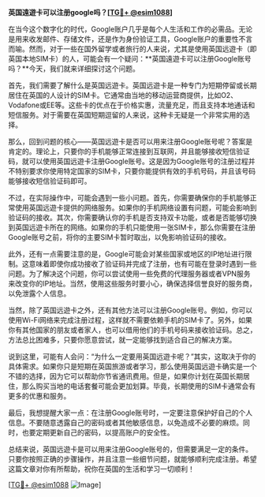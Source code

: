 **英国遠遊卡可以注册google吗？[[TG💪+ @esim1088](https://t.me/s/esim1088)]**

在当今这个数字化的时代，Google账户几乎是每个人生活和工作的必需品。无论是用来收发邮件、存储文件，还是作为身份验证工具，Google账户的重要性不言而喻。然而，对于一些在国外留学或者旅行的人来说，尤其是使用英国远遊卡（即英国本地SIM卡）的人，可能会有一个疑问：**英国遠遊卡可以注册Google账号吗？**今天，我们就来详细探讨这个问题。

首先，我们需要了解什么是英国远遊卡。英国远遊卡是一种专门为短期停留或长期居住在英国的人设计的SIM卡。它通常由当地的移动运营商提供，比如O2、Vodafone或EE等。这些卡的优点在于价格实惠，流量充足，而且支持本地通话和短信服务。对于需要在英国短期逗留的人来说，这种卡无疑是一个非常实用的选择。

那么，回到问题的核心——英国远遊卡是否可以用来注册Google账号呢？答案是肯定的。理论上，只要你的手机能够正常连接到互联网，并且能够接收短信验证码，就可以使用英国远遊卡注册Google账号。这是因为Google账号的注册过程并不特别要求你使用特定国家的SIM卡，只要你能提供有效的手机号码，并且该号码能够接收短信验证码即可。

不过，在实际操作中，可能会遇到一些小问题。首先，你需要确保你的手机能够正常使用英国远遊卡提供的网络服务。如果你的手机网络设置有问题，可能会影响到验证码的接收。其次，你需要确认你的手机是否支持双卡功能，或者是否能够切换到英国远遊卡所在的网络。如果你的手机只能使用一张SIM卡，那么你需要在注册Google账号之前，将你的主要SIM卡暂时取出，以免影响验证码的接收。

此外，还有一点需要注意的是，Google可能会对某些国家或地区的IP地址进行限制。这意味着即使你成功接收了验证码并完成了注册，也有可能在登录时遇到一些问题。为了解决这个问题，你可以尝试使用一些免费的代理服务器或者VPN服务来改变你的IP地址。当然，使用这些服务时要小心，确保选择信誉良好的服务商，以免泄露个人信息。

当然，除了英国远遊卡之外，还有其他方法可以注册Google账号。例如，你可以使用Wi-Fi网络来完成注册过程，这样就不需要依赖手机的SIM卡了。另外，如果你有其他国家的朋友或者家人，也可以借用他们的手机号码来接收验证码。总之，方法总比困难多，只要你愿意尝试，就一定能够找到适合自己的解决方案。

说到这里，可能有人会问：“为什么一定要用英国远遊卡呢？”其实，这取决于你的具体需求。如果你只是短期在英国旅游或者学习，那么使用英国远遊卡确实是一个不错的选择，因为它可以帮助你节省通讯费用。但是，如果你计划在英国长期居住，那么购买当地的电话套餐可能会更加划算。毕竟，长期使用的SIM卡通常会有更多的优惠和服务。

最后，我想提醒大家一点：在注册Google账号时，一定要注意保护好自己的个人信息。不要随意透露自己的密码或者其他敏感信息，以免造成不必要的麻烦。同时，也要定期更新自己的密码，以提高账户的安全性。

总结来说，英国远遊卡是可以用来注册Google账号的，但需要满足一定的条件。只要你按照正确的步骤操作，并且注意一些细节问题，就能够顺利完成注册。希望这篇文章对你有所帮助，祝你在英国的生活和学习一切顺利！

[[TG💪+ @esim1088](https://t.me/s/esim1088) ![Image](https://i.postimg.cc/4NQfJmqS/Snipaste-2025-05-13-00-14-12.png)]